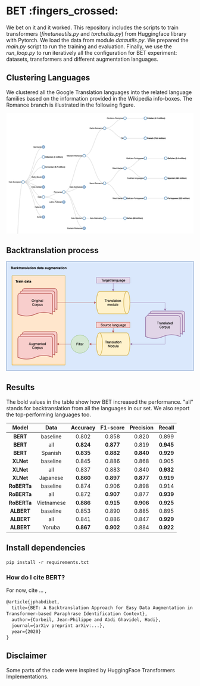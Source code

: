 # BET :fingers_crossed:

We bet on it and it worked. This repository includes the scripts to train transformers (_finetuneutils.py_ and _torchutils.py_) from Huggingface library with Pytorch.
We load the data from module _datautils.py_. We prepared the _main.py_ script to run the training and evaluation.
Finally, we use the _run_loop.py_ to run iteratively all the configuration for BET experiment:
datasets, transformers and different augmentation languages.

## Clustering Languages 

We clustered all the Google Translation languages into the related language families based on the information provided in the Wikipedia info-boxes. The Romance branch is illustrated in the following figure.

![Romance Languages](img/language_family_tree.png) 


## Backtranslation process
![backtranslation data augmentation scheme](img/aug_data.png) 


## Results

The bold values in the table show how BET increased the performance. "all" stands for backtranslation from all the languages in our set. We also report the top-performing languages too.

|  Model  |   Data   |  Accuracy  |   F1-score  | Precision | Recall |
|:-------:|:--------:|:-----:|:-----:|:---------:|:------:|
|   **BERT**   | baseline | 0.802 | 0.858 |   0.820   |  0.899 |
|   **BERT**   |    all   | **0.824** | **0.877** |   0.819   |  **0.945** |
|   **BERT**   |    Spanish    | **0.835** | **0.882** |   **0.840**   |  **0.929** |
|  **XLNet**   | baseline | 0.845 | 0.886 |   0.868   |  0.905 |
|  **XLNet**   |    all   | 0.837 | 0.883 |   0.840   |  **0.932** |
|  **XLNet**   |    Japanese    | **0.860** | **0.897** |   **0.877**   |  **0.919** |
| **RoBERTa**  | baseline | 0.874 | 0.906 |   0.898   |  0.914 |
| **RoBERTa**  |    all   | 0.872 | **0.907** |   0.877   |  **0.939** |
| **RoBERTa**  |    Vietnamese    | **0.886** | **0.915** |   **0.906**   |  **0.925** |
|  **ALBERT**  | baseline | 0.853 | 0.890 |   0.885   |  0.895 |
|  **ALBERT**  |    all   | 0.841 | 0.886 |   0.847   |  **0.929** |
|  **ALBERT**  |    Yoruba    | **0.867** | **0.902** |   0.884   |  **0.922** |



## Install dependencies

    pip install -r requirements.txt
    
### How do I cite BERT?
For now, cite ... ,

    @article{jphabdibet,
      title={BET: A Backtranslation Approach for Easy Data Augmentation in Transformer-based Paraphrase Identification Context},
      author={Corbeil, Jean-Philippe and Abdi Ghavidel, Hadi},
      journal={arXiv preprint arXiv:...},
      year={2020}
    }

## Disclaimer

Some parts of the code were inspired by HuggingFace Transformers Implementations.
